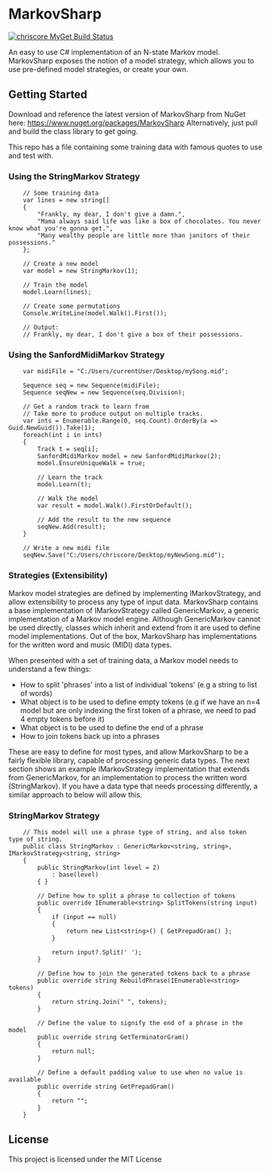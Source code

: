# MarkovSharp

[![chriscore MyGet Build Status](https://www.myget.org/BuildSource/Badge/chriscore?identifier=2e1ed033-4736-4537-9a85-1ad807bf13c3)](https://www.myget.org/)

An easy to use C# implementation of an N-state Markov model. 
MarkovSharp exposes the notion of a model strategy, which allows you to use pre-defined model strategies, or create your own.

## Getting Started

Download and reference the latest version of MarkovSharp from NuGet here: https://www.nuget.org/packages/MarkovSharp
Alternatively, just pull and build the class library to get going.

This repo has a file containing some training data with famous quotes to use and test with.

### Using the StringMarkov Strategy
```
	// Some training data
	var lines = new string[]
	{
		"Frankly, my dear, I don't give a damn.",
		"Mama always said life was like a box of chocolates. You never know what you're gonna get.",
		"Many wealthy people are little more than janitors of their possessions."
	};

	// Create a new model
	var model = new StringMarkov(1);

	// Train the model
	model.Learn(lines);

	// Create some permutations
	Console.WriteLine(model.Walk().First());

	// Output:
	// Frankly, my dear, I don't give a box of their possessions. 
```

### Using the SanfordMidiMarkov Strategy
```
	var midiFile = "C:/Users/currentUser/Desktop/mySong.mid";

	Sequence seq = new Sequence(midiFile);
	Sequence seqNew = new Sequence(seq.Division);

	// Get a random track to learn from
	// Take more to produce output on multiple tracks.
	var ints = Enumerable.Range(0, seq.Count).OrderBy(a => Guid.NewGuid()).Take(1);
	foreach(int i in ints)
	{
		Track t = seq[i];
		SanfordMidiMarkov model = new SanfordMidiMarkov(2);
		model.EnsureUniqueWalk = true;
		
		// Learn the track
		model.Learn(t);

		// Walk the model
		var result = model.Walk().FirstOrDefault();

		// Add the result to the new sequence
		seqNew.Add(result);
	}
	
	// Write a new midi file
	seqNew.Save("C:/Users/chriscore/Desktop/myNewSong.mid");
```

### Strategies (Extensibility)
Markov model strategies are defined by implementing IMarkovStrategy, and allow extensibility to process any type of input data.
MarkovSharp contains a base implementation of IMarkovStrategy called GenericMarkov, a generic implementation of a Markov model engine.
Although GenericMarkov cannot be used directly, classes which inherit and extend from it are used to define model implementations.
Out of the box, MarkovSharp has implementations for the written word and music (MIDI) data types.

When presented with a set of training data, a Markov model needs to understand a few things:
* How to split 'phrases' into a list of individual 'tokens' (e.g a string to list of words)
* What object is to be used to define empty tokens (e.g if we have an n=4 model but are only indexing the first token of a phrase, we need to pad 4 empty tokens before it)
* What object is to be used to define the end of a phrase
* How to join tokens back up into a phrases

These are easy to define for most types, and allow MarkovSharp to be a fairly flexible library, capable of processing generic data types.
The next section shows an example IMarkovStrategy implementation that extends from GenericMarkov, for an implementation to process the written word (StringMarkov).
If you have a data type that needs processing differently, a similar approach to below will allow this.

### StringMarkov Strategy
```
	// This model will use a phrase type of string, and also token type of string.
	public class StringMarkov : GenericMarkov<string, string>, IMarkovStrategy<string, string>
    {
        public StringMarkov(int level = 2)
            : base(level)
        { }
		
		// Define how to split a phrase to collection of tokens
        public override IEnumerable<string> SplitTokens(string input)
        {
            if (input == null)
            {
                return new List<string>() { GetPrepadGram() };
            }

            return input?.Split(' ');
        }

		// Define how to join the generated tokens back to a phrase
        public override string RebuildPhrase(IEnumerable<string> tokens)
        {
            return string.Join(" ", tokens);
        }

		// Define the value to signify the end of a phrase in the model
        public override string GetTerminatorGram()
        {
            return null;
        }

		// Define a default padding value to use when no value is available
        public override string GetPrepadGram()
        {
            return "";
        }
    }
```

## License

This project is licensed under the MIT License